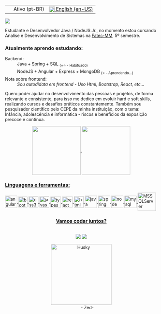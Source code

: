<!---
RaphaelAnaximenes/RaphaelAnaximenes is a ✨ special ✨ repository because its `README.md` (this file) appears on your GitHub profile.
You can click the Preview link to take a look at your changes.
--->
<table align="center">
  <tr><td><img src="https://i.imgur.com/0AUV6Hy.png" height="16 align="center"> Ativo (pt-BR) </td>
  <td><a href="README_us.md"><img src="https://i.imgur.com/Ja6zOUB.png" height="18.5" align="center"> English (en-US) </a></td></tr>
</table>


![](https://komarev.com/ghpvc/?username=RaphaelAnaximenes&color=blueviolet&style=flat-square&label=Visitas+ao+perfil)

Estudante e Desenvolvedor Java / NodeJS Jr., no momento estou cursando Analise e Desenvolvimento de Sistemas na [Fatec-MM](https://fatecmm.edu.br/index.php), 5º semestre.

<div>
<h3>Atualmente aprendo estudando:</h3>
<dl>
  <dt>Backend:</dt>
  <dd>Java + Spring + SQL <sub>(⭐⭐ - Habituado)</sub> </dd>
  <dd>NodeJS + Angular + Express + MongoDB <sub>(⭐ - Aprendendo...)</sub> </dd>
  
  <dt>Nota sobre frontend:</dt>
  <dd> <i>Sou autodidata em frontend - Uso Html, Bootstrap, React, etc...</i> </dd>
</dl>

</div>

Quero poder ajudar no desenvolvimento das pessoas e projetos, de forma relevante e consistente, para isso me dedico em evoluir hard e soft skills, realizando cursos e desafios práticos constantemente. Também sou pesquisador científico pelo CEPE da minha instituição, com o tema: Infância, adolescência e informática - riscos e benefícios da exposição precoce e contínua.


  
<div align="center">
  <a href="https://github.com/RaphaelAnaximenes">
  <img height="160em"   align="center" src="https://github-readme-stats.vercel.app/api?username=RaphaelAnaximenes&show_icons=true&theme=highcontrast&include_all_commits=true&count_private=true">
  <img height="160em" align="center" src="https://github-readme-stats.vercel.app/api/top-langs/?username=RaphaelAnaximenes&&layout=compact&hide=shell&theme=highcontrast">
  
</div>



<div align="left">
  <h3> Linguagens e ferramentas:  </h3>
  <img align = "center" src="https://i.imgur.com/UovuoGG.png" alt="angular" width="40" height="40"/> 
  <img align = "center" src="https://i.imgur.com/aSHZnoG.png" alt="bootstrap" width="30" height="35"/>
  <img align = "center" src="https://i.imgur.com/TLY19Q3.png" alt="css3" width="32" height="36"/>
  <img align = "center" src="https://i.imgur.com/O02pplX.png" alt="javascript" width="32" height="37"/>
  <img align = "center" src="https://i.imgur.com/t1oS4Pz.png" alt="typescript" width="35" height="35"/> 
  <img align = "center" src="https://i.imgur.com/YxyiXo4.png" alt="react" width="35" height="35"/>  
  <img align = "center" src="https://i.imgur.com/HHwqtbv.png" alt="html5" width="32" height="37"/> 
  <img align = "center" src="https://i.imgur.com/g6Wg8Ey.png" alt="java" width="40" height="40"/> 
  <img align = "center" src="https://i.imgur.com/emPAeK4.png" alt="spring" width="40" height="40"/> 
  <img align = "center" src="https://i.imgur.com/LgigRLh.png" alt="node" width="40" height="40"/> 
  <img align = "center" src="https://i.imgur.com/ZNjQkom.png" alt="mysql" width="40" height="40"/> 
  <img align="center" alt="MSSQLServer" width="60" height="60" src="https://cdn.jsdelivr.net/gh/devicons/devicon/icons/microsoftsqlserver/microsoftsqlserver-plain-wordmark.svg">
 </div>
  
  

<div align="center">
 <p> <h3> Vamos codar juntos?  </h3>
    
  <br>
 
<div>
<a href = "mailto:raphaelanaximenes@gmail.com"><img src="https://img.shields.io/badge/Gmail-D14836?style=for-the-badge&logo=gmail&logoColor=white" target="_blank"></a>
  <a href="https://www.linkedin.com/in/raphael-anaximenes" target="_blank"><img src="https://img.shields.io/badge/-LinkedIn-%230077B5?style=for-the-badge&logo=linkedin&logoColor=white" target="_blank"></a> 
</div>
</div>
  <div align="center" width="100" height="110">
  <dl>
  <dt><img align="center" alt="Husky" width="200" height="200" src="https://i.giphy.com/media/l4FGtAXjRFvOs3UyY/giphy.webp"></dt>
  <dd> - Zed- </dd>
 
   </div> 
   
  </div>
</div>
  
